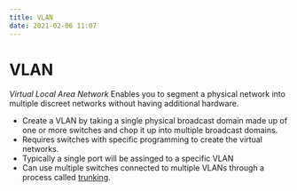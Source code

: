 ```yaml
---
title: VLAN
date: 2021-02-06 11:07
---
```


# VLAN
_Virtual Local Area Network_
Enables you to segment a physical network into multiple discreet networks
without having additional hardware.
* Create a VLAN by taking a single physical broadcast domain made up of one or
	more switches and chop it up into multiple broadcast domains.
* Requires switches with specific programming to create the virtual networks.
* Typically a single port will be assinged to a specific VLAN
* Can use multiple switches connected to multiple VLANs through a process called
	[trunking](2021-02-06--11-14-13Z--trunking.md).	

